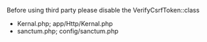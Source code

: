 Before using third party please disable the VerifyCsrfToken::class

-   Kernal.php; app/Http/Kernal.php
-   sanctum.php; config/sanctum.php
